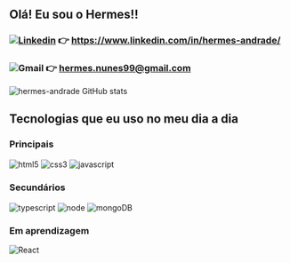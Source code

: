 ##  Olá! Eu sou o Hermes!! 

### [![Linkedin](https://img.shields.io/badge/LinkedIn-0077B5?style=for-the-badge&logo=linkedin&logoColor=white)](https://www.linkedin.com/in/hermes-andrade/)     👉   https://www.linkedin.com/in/hermes-andrade/

### ![Gmail](https://img.shields.io/badge/Gmail-D14836?style=for-the-badge&logo=gmail&logoColor=white)     👉    hermes.nunes99@gmail.com


![hermes-andrade GitHub stats](https://github-readme-stats.vercel.app/api?username=hermes-andrade&show_icons=true&theme=highcontrast)

## Tecnologias que eu uso no meu dia a dia

### Principais
<div style="display: inline_block">
 <img align="center" alt="html5" src="https://img.shields.io/badge/HTML5-E34F26?style=for-the-badge&logo=html5&logoColor=white"/>  <img align="center" alt="css3" src="https://img.shields.io/badge/CSS3-1572B6?style=for-the-badge&logo=css3&logoColor=white"/>  <img align="center" alt="javascript" src="https://img.shields.io/badge/JavaScript-323330?style=for-the-badge&logo=javascript&logoColor=F7DF1E"/>
</div>

### Secundários
<div style="display: inline_block">
 <img align="center" alt="typescript" src="https://img.shields.io/badge/TypeScript-007ACC?style=for-the-badge&logo=typescript&logoColor=white"/>  <img align="center" alt="node" src="https://img.shields.io/badge/Node.js-43853D?style=for-the-badge&logo=node.js&logoColor=white"/>  <img align="center" alt="mongoDB" src="https://img.shields.io/badge/MongoDB-4EA94B?style=for-the-badge&logo=mongodb&logoColor=white"/>
</div>

### Em aprendizagem
<div style="display: inline_block">
  <img align="center" alt="React" src="https://img.shields.io/badge/React-20232A?style=for-the-badge&logo=react&logoColor=61DAFB"/>
</div>
